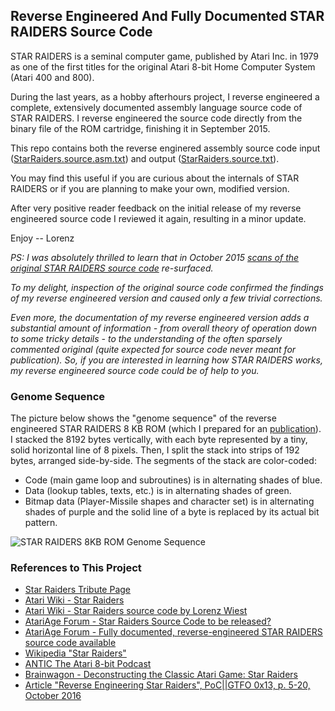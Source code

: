 ## Reverse Engineered And Fully Documented STAR RAIDERS Source Code

STAR RAIDERS is a seminal computer game, published by Atari Inc. in 1979 as one of the first titles for the original Atari 8-bit Home Computer System (Atari 400 and 800).

During the last years, as a hobby afterhours project, I reverse engineered a complete, extensively documented assembly language source code of STAR RAIDERS. I reverse engineered the source code directly from the binary file of the ROM cartridge, finishing it in September 2015. 

This repo contains both the reverse enginered assembly source code input ([StarRaiders.source.asm.txt](StarRaiders.source.asm.txt)) and output ([StarRaiders.source.txt](StarRaiders.source.txt)).

You may find this useful if you are curious about the internals of STAR RAIDERS or if you are planning to make your own, modified version.

After very positive reader feedback on the initial release of my reverse engineered source code I reviewed it again, resulting in a minor update.

Enjoy -- Lorenz

_PS: I was absolutely thrilled to learn that in October 2015 [scans of the original STAR RAIDERS source code](https://archive.org/details/AtariStarRaidersSourceCode) re-surfaced._

_To my delight, inspection of the original source code confirmed the findings of my reverse engineered version and caused only a few trivial corrections._

_Even more, the documentation of my reverse engineered version adds a substantial amount of information - from overall theory of operation down to some tricky details - to the understanding of the often sparsely commented original (quite expected for source code never meant for publication). So, if you are interested in learning how STAR RAIDERS works, my reverse engineered source code could be of help to you._

### Genome Sequence

The picture below shows the "genome sequence" of the reverse engineered STAR RAIDERS 8 KB ROM (which I prepared for an  [publication](https://archive.org/details/pocorgtfo13)). I stacked the 8192 bytes vertically, with each byte represented by a tiny, solid horizontal line of 8 pixels. Then, I split the stack into strips of 192 bytes, arranged side-by-side. The segments of the stack are color-coded:
* Code (main game loop and subroutines) is in alternating shades of blue.
* Data (lookup tables, texts, etc.) is in alternating shades of green.
* Bitmap data (Player-Missile shapes and character set) is in alternating shades of purple and the solid line of a byte is replaced by its actual bit pattern.

![](extras/GenomeSequence.png "STAR RAIDERS 8KB ROM Genome Sequence")

### References to This Project

* [Star Raiders Tribute Page](http://www.sonic.net/~nbs/star-raiders/)
* [Atari Wiki - Star Raiders](http://atariwiki.org/wiki/Wiki.jsp?page=Star%20Raiders)
* [Atari Wiki - Star Raiders source code by Lorenz Wiest](http://atariwiki.org/wiki/Wiki.jsp?page=Star%20Raiders%20source%20code%20by%20Lorenz%20Wiest)
* [AtariAge Forum - Star Raiders Source Code to be released?](http://atariage.com/forums/topic/243904-star-raiders-source-code-to-be-released/page-9#entry3422364)
* [AtariAge Forum - Fully documented, reverse-engineered STAR RAIDERS source code available](http://atariage.com/forums/topic/251001-fully-documented-reverse-engineered-star-raiders-source-code-available/)
* [Wikipedia "Star Raiders"](https://en.wikipedia.org/wiki/Star_Raiders#Source_code)
* [ANTIC The Atari 8-bit Podcast](http://ataripodcast.libsyn.com/webpage/2016/02/21)
* [Brainwagon - Deconstructing the Classic Atari Game: Star Raiders](http://brainwagon.org/2013/11/17/deconstructing-the-classic-atari-game-star-raiders/)
* [Article "Reverse Engineering Star Raiders", PoC||GTFO 0x13, p. 5-20, October 2016](https://archive.org/details/pocorgtfo13)
